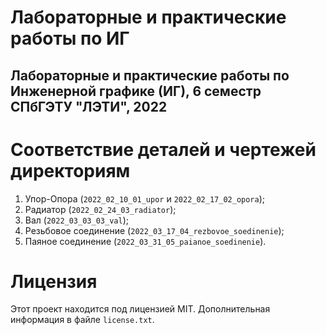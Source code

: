 # Лабораторные и практические работы по ИГ

## Лабораторные и практические работы по Инженерной графике (ИГ), 6 семестр СПбГЭТУ "ЛЭТИ", 2022

# Соответствие деталей и чертежей директориям

1. Упор-Опора (`2022_02_10_01_upor` и `2022_02_17_02_opora`);
2. Радиатор (`2022_02_24_03_radiator`);
3. Вал (`2022_03_03_03_val`);
4. Резьбовое соединение (`2022_03_17_04_rezbovoe_soedinenie`);
5. Паяное соединение (`2022_03_31_05_paianoe_soedinenie`).

# Лицензия

Этот проект находится под лицензией MIT. Дополнительная информация в файле `license.txt`.